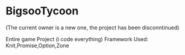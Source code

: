 # BigsooTycoon

(The current owner is a new one, the project has been disconntinued)

Entire game Project (i code everything)
Framework Used: Knit,Promise,Option,Zone
